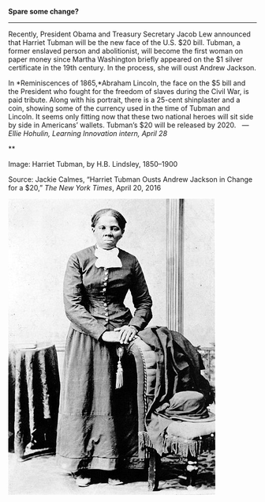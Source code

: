 **Spare some change?**

****

Recently, President Obama and Treasury Secretary Jacob Lew announced that Harriet Tubman will be the new face of the U.S. \$20 bill. Tubman, a former enslaved person and abolitionist, will become the first woman on paper money since Martha Washington briefly appeared on the \$1 silver certificate in the 19th century. In the process, she will oust Andrew Jackson.

In *Reminiscences of 1865,*Abraham Lincoln, the face on the \$5 bill and the President who fought for the freedom of slaves during the Civil War, is paid tribute. Along with his portrait, there is a 25-cent shinplaster and a coin, showing some of the currency used in the time of Tubman and Lincoln. It seems only fitting now that these two national heroes will sit side by side in Americans’ wallets. Tubman’s \$20 will be released by 2020.
   *—* *Ellie Hohulin, Learning Innovation intern, April 28*

**

Image: Harriet Tubman, by H.B. Lindsley, 1850–1900

Source: Jackie Calmes, “Harriet Tubman Ousts Andrew Jackson in Change for a \$20,” *The New York Times*, April 20, 2016

![](../images/16-4-28_44.25_TubmanEDIT2-1.jpeg)
